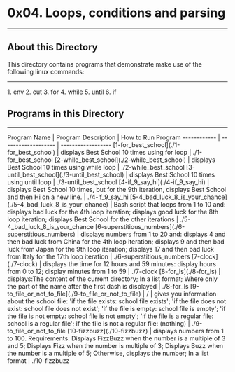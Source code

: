 # 0x04. Loops, conditions and parsing
<hr>

## About this Directory
This directory contains programs that demonstrate make use of the following linux commands:
<hr>
1. env
2. cut
3. for
4. while
5. until
6. if

## Programs in this Directory
<hr>
Program Name | Program Description | How to Run Program
------------ | ------------------- | ------------------
[1-for_best_school](./1-for_best_school) | displays Best School 10 times using for loop | ./1-for_best_school
[2-while_best_school](./2-while_best_school) | displays Best School 10 times using while loop | ./2-while_best_school
[3-until_best_school](./3-until_best_school) | displays Best School 10 times using until loop | ./3-until_best_school
[4-if_9_say_hi](./4-if_9_say_hi) | displays Best School 10 times, but for the 9th iteration, displays Best School and then Hi on a new line. | ./4-if_9_say_hi
[5-4_bad_luck_8_is_your_chance](./5-4_bad_luck_8_is_your_chance) | Bash script that loops from 1 to 10 and: displays bad luck for the 4th loop iteration; displays good luck for the 8th loop iteration; displays Best School for the other iterations | ./5-4_bad_luck_8_is_your_chance
[6-superstitious_numbers](./6-superstitious_numbers) | displays numbers from 1 to 20 and: displays 4 and then bad luck from China for the 4th loop iteration; displays 9 and then bad luck from Japan for the 9th loop iteration; displays 17 and then bad luck from Italy for the 17th loop iteration | ./6-superstitious_numbers
[7-clock](./7-clock) | displays the time for 12 hours and 59 minutes: display hours from 0 to 12; display minutes from 1 to 59 | ./7-clock
[8-for_ls](./8-for_ls) | displays:The content of the current directory; In a list format; Where only the part of the name after the first dash is displayed | ./8-for_ls
[9-to_file_or_not_to_file](./9-to_file_or_not_to_file) | / | gives you information about the school file: 'if the file exists: school file exists'; 'if the file does not exist: school file does not exist'; 'if the file is empty: school file is empty'; 'if the file is not empty: school file is not empty'; 'if the file is a regular file: school is a regular file'; if the file is not a regular file: (nothing) | ./9-to_file_or_not_to_file
[10-fizzbuzz](./10-fizzbuzz) | displays numbers from 1 to 100. Requirements: Displays FizzBuzz when the number is a multiple of 3 and 5; Displays Fizz when the number is multiple of 3; Displays Buzz when the number is a multiple of 5; Otherwise, displays the number; In a list format | ./10-fizzbuzz
